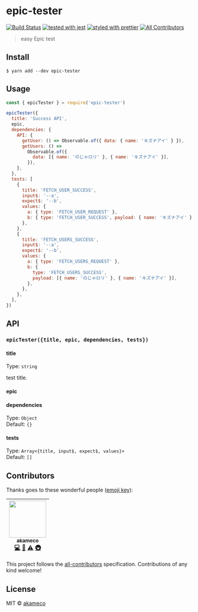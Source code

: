# epic-tester

[![Build Status](https://travis-ci.org/akameco/epic-tester.svg?branch=master)](https://travis-ci.org/akameco/epic-tester)
[![tested with jest](https://img.shields.io/badge/tested_with-jest-99424f.svg)](https://github.com/facebook/jest)
[![styled with prettier](https://img.shields.io/badge/styled_with-prettier-ff69b4.svg)](https://github.com/prettier/prettier)
[![All Contributors](https://img.shields.io/badge/all_contributors-1-orange.svg?style=flat-square)](#contributors)

> easy Epic test

## Install

```
$ yarn add --dev epic-tester
```

## Usage

```js
const { epicTester } = require('epic-tester')

epicTester({
  title: 'Success API',
  epic,
  dependencies: {
    API: {
      getUser: () => Observable.of({ data: { name: 'キズナアイ' } }),
      getUsers: () =>
        Observable.of({
          data: [{ name: 'のじゃロリ' }, { name: 'キズナアイ' }],
        }),
    },
  },
  tests: [
    {
      title: 'FETCH_USER_SUCCESS',
      input$: '--a',
      expect$: '--b',
      values: {
        a: { type: 'FETCH_USER_REQUEST' },
        b: { type: 'FETCH_USER_SUCCESS', payload: { name: 'キズナアイ' } },
      },
    },
    {
      title: 'FETCH_USERS_SUCCESS',
      input$: '--a',
      expect$: '--b',
      values: {
        a: { type: 'FETCH_USERS_REQUEST' },
        b: {
          type: 'FETCH_USERS_SUCCESS',
          payload: [{ name: 'のじゃロリ' }, { name: 'キズナアイ' }],
        },
      },
    },
  ],
})
```

## API

### `epicTester({title, epic, dependencies, tests})`

#### title

Type: `string`

test title.

#### epic

#### dependencies

Type: `Object`<br>
Default: `{}`

#### tests

Type: `Array<{title, input$, expect$, values}>`<br>
Default: `[]`

## Contributors

Thanks goes to these wonderful people ([emoji key](https://github.com/kentcdodds/all-contributors#emoji-key)):

<!-- ALL-CONTRIBUTORS-LIST:START - Do not remove or modify this section -->

<!-- prettier-ignore -->
| [<img src="https://avatars2.githubusercontent.com/u/4002137?v=4" width="100px;"/><br /><sub>akameco</sub>](http://akameco.github.io)<br />[💻](https://github.com/akameco/epic-tester/commits?author=akameco "Code") [📖](https://github.com/akameco/epic-tester/commits?author=akameco "Documentation") [⚠️](https://github.com/akameco/epic-tester/commits?author=akameco "Tests") [🚇](#infra-akameco "Infrastructure (Hosting, Build-Tools, etc)") |
| :---: |

<!-- ALL-CONTRIBUTORS-LIST:END -->

This project follows the [all-contributors](https://github.com/kentcdodds/all-contributors) specification. Contributions of any kind welcome!

## License

MIT © [akameco](http://akameco.github.io)
